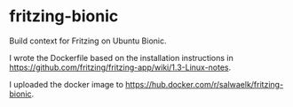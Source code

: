 # fritzing-bionic
Build context for Fritzing on Ubuntu Bionic.

I wrote the Dockerfile based on the installation instructions in https://github.com/fritzing/fritzing-app/wiki/1.3-Linux-notes.

I uploaded the docker image to https://hub.docker.com/r/salwaelk/fritzing-bionic.
